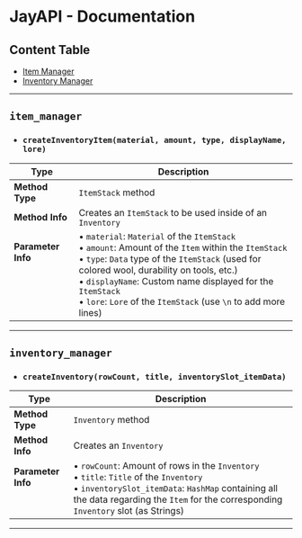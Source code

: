 # JayAPI - Documentation

## Content Table
* [Item Manager](#item_manager)
* [Inventory Manager](#inventory_manager)

--------------
## `item_manager`

* ### `createInventoryItem(material, amount, type, displayName, lore)`

Type | Description
------------ | -------------
**Method Type** | `ItemStack` method
**Method Info** | Creates an `ItemStack` to be used inside of an `Inventory`
**Parameter Info**<br>‎<br>‎<br>‎<br>‎ | • `material`: `Material` of the `ItemStack`<br>• `amount`: Amount of the `Item` within the `ItemStack`<br>• `type`: `Data` type of the `ItemStack` (used for colored wool, durability on tools, etc.)<br>• `displayName`: Custom name displayed for the `ItemStack`<br>• `lore`: `Lore` of the `ItemStack` (use `\n` to add more lines)

--------------

## `inventory_manager`

* ### `createInventory(rowCount, title, inventorySlot_itemData)`

Type | Description
------------ | -------------
**Method Type** | `Inventory` method
**Method Info** | Creates an `Inventory`
**Parameter Info**<br>‎<br>‎ | • `rowCount`: Amount of rows in the `Inventory`<br>• `title`: `Title` of the `Inventory`<br>• `inventorySlot_itemData`: `HashMap` containing all the data regarding the `Item` for the corresponding `Inventory` slot (as Strings)

--------------
